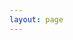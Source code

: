 ```yaml
---
layout: page
---
```

<script setup>
import {
  VPTeamPage,
  VPTeamPageTitle,
  VPTeamMembers,
} from 'vitepress/theme'

const members = [
  {
    avatar: 'https://blog-dogecdn.lynn6.cn/pic/fb2c42d74892b1e208c0be7af2be20b31627004540489.jpeg',
    name: 'Venti_Lynn',
    title: '开发者,作者',
    links: [
    ],
  },
  {
    avatar: 'https://jsd.cdn.zzko.cn/gh/LynnGuo666/Blog-CDN@master//20240506224757.png',
    name: 'OlivaFute',
    title: '游戏设计',
    links: [
    ],
  },
    {
    avatar: 'https://jsd.cdn.zzko.cn/gh/LynnGuo666/Blog-CDN@master//dd4985b4b9657ee847171283c2b683f9.jpeg',
    name: 'Ov3rskyZz',
    title: '宣传片作者',
    links: [
    ],
  }    
]
</script>

<VPTeamPage>
  <VPTeamPageTitle>
    <template #title>
      制作团队
    </template>
    <template #lead>
大逃杀游戏的设计与开发团队
    </template>
  </VPTeamPageTitle>
  <VPTeamMembers :members="members" />
</VPTeamPage>